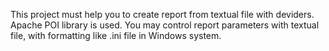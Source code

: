 This project must help you to create report from textual file with deviders. Apache POI library is used. You may control report parameters with textual file, with formatting like .ini file in Windows system.
